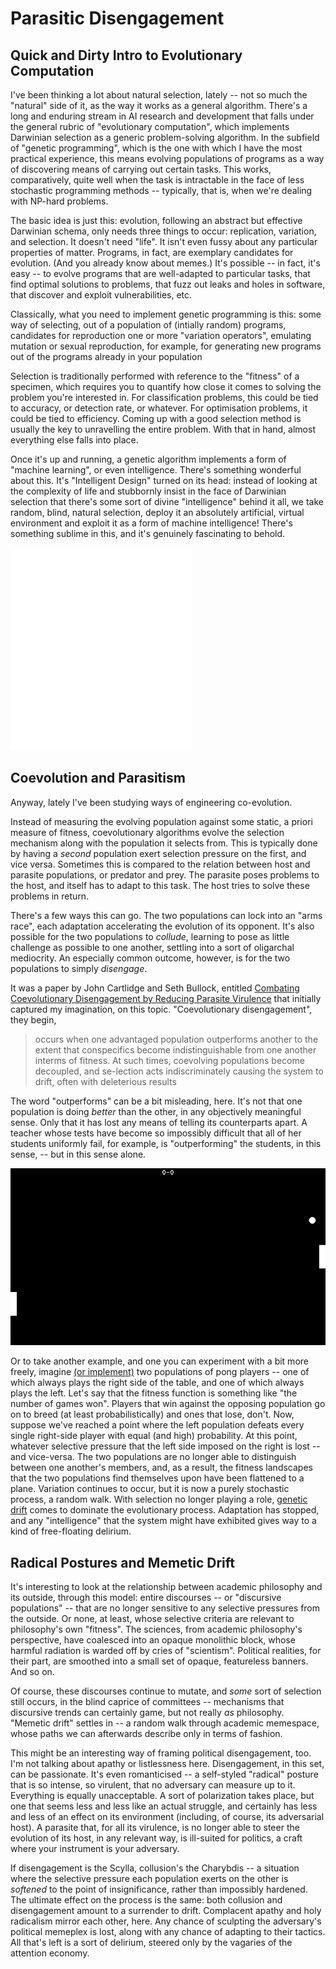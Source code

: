 # Parasitic Disengagement

## Quick and Dirty Intro to Evolutionary Computation

I've been thinking a lot about natural selection, lately -- not so much the
"natural" side of it, as the way it works as a general algorithm. There's a long
and enduring stream in AI research and development that falls under the general
rubric of "evolutionary computation", which implements Darwinian selection as a
generic problem-solving algorithm. In the subfield of "genetic programming", 
which is the one with which I have the most practical experience, this means
evolving populations of programs as a way of discovering means of carrying
out certain tasks. This works, comparatively, quite well when the task is
intractable in the face of less stochastic programming methods -- typically,
that is, when we're dealing with NP-hard problems.

The basic idea is just this: evolution, following an abstract but effective
Darwinian schema, only needs three things to occur: replication, variation, and
selection. It doesn't need "life". It isn't even fussy about any particular
properties of matter. Programs, in fact, are exemplary candidates for
evolution. (And you already know about memes.) It's possible -- in fact, it's
easy -- to evolve programs that are well-adapted to particular tasks, that
find optimal solutions to problems, that fuzz out leaks and holes in software,
that discover and exploit vulnerabilities, etc.

Classically, what you need to implement genetic programming is this: some way of
selecting, out of a population of (intially random) programs, candidates for
reproduction one or more "variation operators", emulating mutation or sexual
reproduction, for example, for generating new programs out of the programs
already in your population

Selection is traditionally performed with reference to the "fitness" of a
specimen, which requires you to quantify how close it comes to solving the
problem you're interested in. For classification problems, this could be tied to
accuracy, or detection rate, or whatever. For optimisation problems, it could be
tied to efficiency. Coming up with a good selection method is usually the key to
unravelling the entire problem. With that in hand, almost everything else falls
into place.

Once it's up and running, a genetic algorithm implements a form of "machine
learning", or even intelligence. There's something wonderful about this. It's
"Intelligent Design" turned on its head: instead of looking at the complexity of
life and stubbornly insist in the face of Darwinian selection that there's some
sort of divine "intelligence" behind it all, we take random, blind, natural
selection, deploy it an absolutely artificial, virtual environment and exploit
it as a form of machine intelligence! There's something sublime in this, and
it's genuinely fascinating to behold.

![Sacculina](/img/Haeckel_Sacculina.png)

## Coevolution and Parasitism

Anyway, lately I've been studying ways of engineering co-evolution. 

Instead of measuring the evolving population against some static, a priori
measure of fitness, coevolutionary algorithms evolve the selection mechanism
along with the population it selects from. This is typically done by having a
_second_ population exert selection pressure on the first, and vice versa.
Sometimes this is compared to the relation between host and parasite
populations, or predator and prey. The parasite poses problems to the host, and
itself has to adapt to this task. The host tries to solve these problems in
return.

There's a few ways this can go. The two populations can lock into an "arms
race", each adaptation accelerating the evolution of its opponent. It's also
possible for the two populations to _collude_, learning to pose as little
challenge as possible to one another, settling into a sort of oligarchal
mediocrity. An especially common outcome, however, is for the two populations to
simply _disengage_. 

It was a paper by John Cartlidge and Seth Bullock, entitled
[Combating Coevolutionary Disengagement by Reducing Parasite Virulence](/data/parasite-gp.pdf)
that initially captured my imagination, on this topic. "Coevolutionary
disengagement", they begin, 

> occurs when one advantaged population
> outperforms another to the extent that conspecifics become indistinguishable from
> one another interms of fitness. At such times, coevolving populations become
> decoupled, and se-lection acts indiscriminately causing the system to drift,
> often with deleterious results

The word "outperforms" can be a bit misleading, here. It's not that one
population is doing _better_ than the other, in any objectively meaningful
sense. Only that it has lost any means of telling its counterparts apart. A
teacher whose tests have become so impossibly difficult that all of her students
uniformly fail, for example, is "outperforming" the students, in this sense, --
but in this sense alone.

![genpong](/img/pong.png)

Or to take another example, and one you can experiment with
a bit more freely, imagine
[(or implement)](https://github.com/oblivia-simplex/genpong)
two populations of pong players -- one of which always
plays the right side of the table, and one of which always plays the left. Let's
say that the fitness function is something like "the number of games won".
Players that win against the opposing population go on to breed (at least
probabilistically) and ones that lose, don't. Now, suppose we've reached a point
where the left population defeats every single right-side player with equal (and
high) probability. At this point, whatever selective pressure that the left side
imposed on the right is lost -- and vice-versa. The two populations are no
longer able to distinguish between one another's members, and, as a result, the
fitness landscapes that the two populations find themselves upon have been
flattened to a plane. Variation continues to occur, but it is now a purely
stochastic process, a random walk. With selection no longer playing a role,
[genetic drift](https://evolution.berkeley.edu/evolibrary/article/evo_24) comes
to dominate the evolutionary process. Adaptation has stopped, and any
"intelligence" that the system might have exhibited gives way to a kind of
free-floating delirium.


## Radical Postures and Memetic Drift 

It's interesting to look at the relationship between academic philosophy and its
outside, through this model: entire discourses -- or "discursive populations" --
that are no longer sensitive to any selective pressures from the outside.
Or none, at least, whose selective criteria are relevant to philosophy's own
"fitness". The sciences, from academic philosophy's perspective, have coalesced
into an opaque monolithic block, whose harmful radiation is warded off by cries
of "scientism". Political realities, for their part, are smoothed into
a small set of opaque, featureless banners. And so on. 

Of course, these discourses continue to mutate, and _some_ sort of selection 
still occurs, in the blind caprice of committees -- mechanisms that discursive
trends can certainly game, but not really _as_ philosophy. "Memetic drift"
settles in -- a random walk through academic memespace, whose paths we
can afterwards describe only in terms of fashion.

This might be an interesting way of framing political disengagement, too. I'm
not talking about apathy or listlessness here. Disengagement, in this set, can
be passionate. It's even romanticised -- a self-styled "radical" posture that is
so intense, so virulent, that no adversary can measure up to it. Everything is
equally unacceptable. A sort of polarization takes place, but one that seems
less and less like an actual struggle, and certainly has less and less of an
effect on its environment (including, of course, its adversarial host).
A parasite that, for all its virulence, is no longer able to steer the 
evolution of its host, in any relevant way, is ill-suited for politics, a
craft where your instrument is your adversary.

If disengagement is the Scylla, collusion's the Charybdis -- a situation where
the selective pressure each population exerts on the other is _softened_
to the point of insignificance, rather than impossibly hardened. The ultimate
effect on the process is the same: both collusion and disengagement amount to
a surrender to drift. Complacent apathy and holy radicalism mirror each other, 
here. Any chance of sculpting the adversary's political
memeplex is lost, along with any chance of adapting to their tactics.
All that's left is a sort of delirium, steered only by the vagaries of the
attention economy. 

